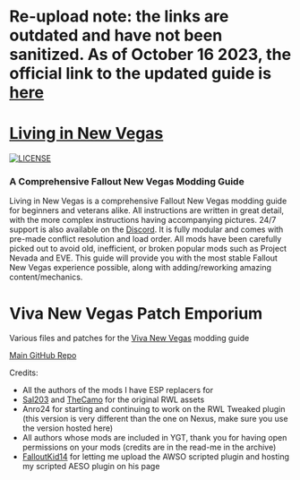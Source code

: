# Re-upload note: the links are outdated and have not been sanitized. As of October 16 2023, the official link to the updated guide is [here](https://vivanewvegas.moddinglinked.com/)

# [Living in New Vegas](https://livinginnewvegas.github.io/)

[![LICENSE](https://img.shields.io/badge/license-MIT-informational.svg)](https://github.com/h5bp/html5-boilerplate/blob/master/LICENSE.txt)

### A Comprehensive Fallout New Vegas Modding Guide

Living in New Vegas is a comprehensive Fallout New Vegas modding guide for beginners and veterans alike. All instructions are written in great detail, with the more complex instructions having accompanying pictures. 24/7 support is also available on the [Discord](https://discord.com/invite/DhX5S27). It is fully modular and comes with pre-made conflict resolution and load order.
All mods have been carefully picked out to avoid old, inefficient, or broken popular mods such as Project Nevada and EVE. This guide will provide you with the most stable Fallout New Vegas experience possible, along with adding/reworking amazing content/mechanics.

# Viva New Vegas Patch Emporium
Various files and patches for the [Viva New Vegas](https://vivanewvegas.github.io/) modding guide

[Main GitHub Repo](https://github.com/VivaNewVegas/vivanewvegas.github.io)

Credits:
- All the authors of the mods I have ESP replacers for
- [Sal203](https://www.nexusmods.com/newvegas/users/2298000) and [TheCamo](https://www.nexusmods.com/newvegas/users/3102453) for the original RWL assets
- Anro24 for starting and continuing to work on the RWL Tweaked plugin (this version is very different than the one on Nexus, make sure you use the version hosted here)
- All authors whose mods are included in YGT, thank you for having open permissions on your mods (credits are in the read-me in the archive)
- [FalloutKid14](https://www.nexusmods.com/newvegas/users/8149705) for letting me upload the AWSO scripted plugin and hosting my scripted AESO plugin on his page
